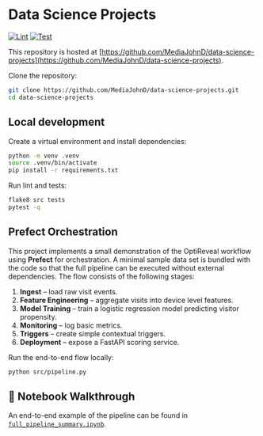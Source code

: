 # Data Science Projects

[![Lint](https://github.com/MediaJohnD/data-science-projects/actions/workflows/lint.yml/badge.svg)](https://github.com/MediaJohnD/data-science-projects/actions/workflows/lint.yml)
[![Test](https://github.com/MediaJohnD/data-science-projects/actions/workflows/test.yml/badge.svg)](https://github.com/MediaJohnD/data-science-projects/actions/workflows/test.yml)

This repository is hosted at [https://github.com/MediaJohnD/data-science-projects](https://github.com/MediaJohnD/data-science-projects).

Clone the repository:

```bash
git clone https://github.com/MediaJohnD/data-science-projects.git
cd data-science-projects
```

## Local development

Create a virtual environment and install dependencies:

```bash
python -m venv .venv
source .venv/bin/activate
pip install -r requirements.txt
```

Run lint and tests:

```bash
flake8 src tests
pytest -q
```

## Prefect Orchestration

This project implements a small demonstration of the OptiReveal workflow using
**Prefect** for orchestration. A minimal sample data set is bundled with the
code so that the full pipeline can be executed without external dependencies.
The flow consists of the following stages:

1. **Ingest** – load raw visit events.
2. **Feature Engineering** – aggregate visits into device level features.
3. **Model Training** – train a logistic regression model predicting visitor
   propensity.
4. **Monitoring** – log basic metrics.
5. **Triggers** – create simple contextual triggers.
6. **Deployment** – expose a FastAPI scoring service.

Run the end-to-end flow locally:

```bash
python src/pipeline.py
```

## 📓 Notebook Walkthrough

An end-to-end example of the pipeline can be found in
[`full_pipeline_summary.ipynb`](full_pipeline_summary.ipynb).



